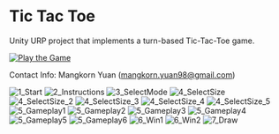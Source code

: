 # Tic Tac Toe
Unity URP project that implements a turn-based Tic-Tac-Toe game.

[![Play the Game](https://img.shields.io/badge/Play-the%20Game-blue)](https://mangkorn.github.io/TicTacToe/Release)

Contact Info: Mangkorn Yuan (mangkorn.yuan98@gmail.com)

![1_Start](https://mangkorn.github.io/TicTacToe/Release/Screenshots/1_Start.jpg)
![2_Instructions](https://mangkorn.github.io/TicTacToe/Release/Screenshots/2_Instructions.jpg)
![3_SelectMode](https://mangkorn.github.io/TicTacToe/Release/Screenshots/3_SelectMode.jpg)
![4_SelectSize](https://mangkorn.github.io/TicTacToe/Release/Screenshots/4_SelectSize.jpg)
![4_SelectSize_2](https://mangkorn.github.io/TicTacToe/Release/Screenshots/4_SelectSize_2.jpg)
![4_SelectSize_3](https://mangkorn.github.io/TicTacToe/Release/Screenshots/4_SelectSize_3.jpg)
![4_SelectSize_4](https://mangkorn.github.io/TicTacToe/Release/Screenshots/4_SelectSize_4.jpg)
![4_SelectSize_5](https://mangkorn.github.io/TicTacToe/Release/Screenshots/4_SelectSize_5.jpg)
![5_Gameplay1](https://mangkorn.github.io/TicTacToe/Release/Screenshots/5_Gameplay1.jpg)
![5_Gameplay2](https://mangkorn.github.io/TicTacToe/Release/Screenshots/5_Gameplay2.jpg)
![5_Gameplay3](https://mangkorn.github.io/TicTacToe/Release/Screenshots/5_Gameplay3.jpg)
![5_Gameplay4](https://mangkorn.github.io/TicTacToe/Release/Screenshots/5_Gameplay4.jpg)
![5_Gameplay5](https://mangkorn.github.io/TicTacToe/Release/Screenshots/5_Gameplay5.jpg)
![5_Gameplay6](https://mangkorn.github.io/TicTacToe/Release/Screenshots/5_Gameplay6.jpg)
![6_Win1](https://mangkorn.github.io/TicTacToe/Release/Screenshots/6_Win1.jpg)
![6_Win2](https://mangkorn.github.io/TicTacToe/Release/Screenshots/6_Win2.jpg)
![7_Draw](https://mangkorn.github.io/TicTacToe/Release/Screenshots/7_Draw.jpg)
